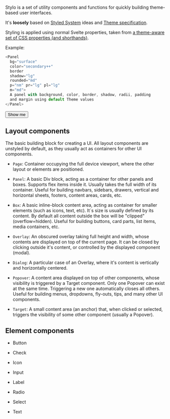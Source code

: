 
Stylo is a set of utility components and functions for quickly building theme-based user interfaces.

It's **loosely** based on [Styled System](https://styled-system.com/) ideas and [Theme specification](https://system-ui.com/theme).

Styling is applied using normal Svelte properties, taken from [a theme-aware set of CSS properties (and shorthands)](./properties.md).

Example:

```js
<Panel
  bg="surface" 
  color="secondary++"
  border 
  shadow="lg"
  rounded="md"
  p="nm" pr="lg" pl="lg"
  m="md">
  A panel with background, color, border, shadow, radii, padding
  and margin using default Theme values
</Panel>
```
<button on:click={toggleExample}>Show me</button>

<PanelExample bind:show={exampleNum}></PanelExample>

## Layout components

The basic building block for creating a UI. All layout components are unstyled by default, as they usually act as containers for other UI components.

- `Page`: Container occupying the full device viewport, where the other layout or elements are positioned.

- `Panel`: A basic Div block, acting as a container for other panels and boxes. Supports flex items inside it. Usually takes the full width of its container. Useful for building navbars, sidebars, drawers, vertical and horizontal sheets, footers, content areas, cards, etc.

- `Box`: A basic inline-block content area, acting as container for smaller elements (such as icons, text, etc). It´s size is usually defined by its content. By default all content outside the box will be "clipped" (overflow=hidden). Useful for building buttons, card parts, list items, media containers, etc.

- `Overlay`: An obscured overlay taking full height and width, whose contents are displayed on top of the current page. It can be closed by clicking outside it's content, or controlled by the displayed component (modal).

- `Dialog`: A particular case of an Overlay, where it's content is vertically and horizontally centered.

- `Popover`: A content area displayed on top of other components, whose visibility is triggered by a Target component. Only one Popover can exist at the same time. Triggering a new one automatically closes all others. Useful for building menus, dropdowns, fly-outs, tips, and many other UI components.

- `Target`: A small content area (an anchor) that, when clicked or selected, triggers the visibility of some other component (usually a Popover).

## Element components

- Button

- Check

- Icon

- Input

- Label

- Radio

- Select

- Text

<script>
  import { Panel } from 'svelte-stylo'
  import PanelExample from '../examples/panels.svelte'

  let exampleNum = null;

  function toggleExample() {
    exampleNum = 1 ;
  }
</script>
